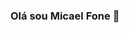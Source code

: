### Olá sou Micael Fone 👋

<!--
**MIcaelFone/MicaelFone** is a ✨ _special_ ✨ repository because its `README.md` (this file) appears on your GitHub profile.

Here are some ideas to get you started:

- 🔭 Eu atualmente faço estagiário no Banco do Brasil
- 🌱 Eu atualmente estou aprendendo programação web
- 😄 Pronouns: ...Ele/Dele
![Anurag's GitHub stats](https://github-readme-stats.vercel.app/api?username=MIcaelFone&show_icons=true&theme=radical)
